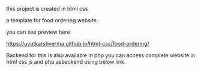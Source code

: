 this project is created in html css 

a template for food ordering website.

you can see preview here 

https://uvutkarshverma.github.io/html-css/food-ordering/

Backend for this is also available in php 
you can access complete website in html css js and php asbackend using below link.
